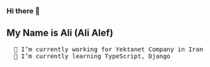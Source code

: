 ### Hi there 👋
## My Name is Ali (Ali Alef)

<pre>
  🔭 I’m currently working for Yektanet Company in Iran
  🌱 I’m currently learning TypeScript, Django
</pre>

<!--
**ali-alef/ali-alef** is a ✨ _special_ ✨ repository because its `README.md` (this file) appears on your GitHub profile.

Here are some ideas to get you started:

- 🔭 I’m currently working on ...
- 🌱 I’m currently learning ...
- 👯 I’m looking to collaborate on ...
- 🤔 I’m looking for help with ...
- 💬 Ask me about ...
- 📫 How to reach me: ...
- 😄 Pronouns: ...
- ⚡ Fun fact: ...
-->
